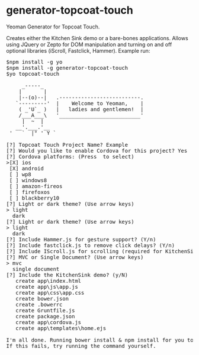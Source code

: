 generator-topcoat-touch
=======================

Yeoman Generator for Topcoat Touch.  

Creates either the Kitchen Sink demo or a bare-bones applications.  Allows using JQuery or Zepto for DOM manipulation and turning on and off optional libraries (iScroll, Fastclick, Hammer).  Example run:

<pre>
$npm install -g yo
$npm install -g generator-topcoat-touch
$yo topcoat-touch

     _-----_
    |       |
    |--(o)--|   .--------------------------.
   `---------'  |    Welcome to Yeoman,    |
    ( _'U`_ )   |   ladies and gentlemen!  |
    /___A___\   '__________________________'
     |  ~  |
   __'.___.'__
 '   `  |° ' Y `

[?] Topcoat Touch Project Name? Example
[?] Would you like to enable Cordova for this project? Yes
[?] Cordova platforms: (Press <space> to select)
>[X] ios
 [X] android
 [ ] wp8
 [ ] windows8
 [ ] amazon-fireos
 [ ] firefoxos
 [ ] blackberry10
[?] Light or dark theme? (Use arrow keys)
> light
  dark
[?] Light or dark theme? (Use arrow keys)
> light
  dark
[?] Include Hammer.js for gesture support? (Y/n)
[?] Include fastclick.js to remove click delays? (Y/n)
[?] Include IScroll.js for scrolling (required for KitchenSink demo)? (Y/n)
[?] MVC or Single Document? (Use arrow keys)
> mvc
  single document
[?] Include the KitchenSink demo? (y/N)
   create app\index.html
   create app\js\app.js
   create app\css\app.css
   create bower.json
   create .bowerrc
   create Gruntfile.js
   create package.json
   create app\cordova.js
   create app\templates\home.ejs

I'm all done. Running bower install & npm install for you to install the required dependencies. 
If this fails, try running the command yourself.

</pre>

